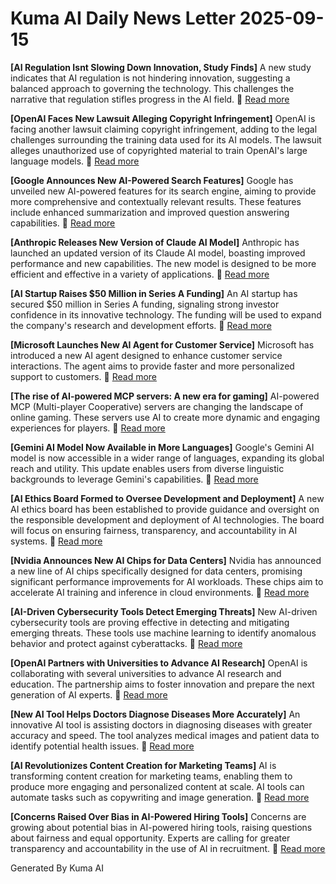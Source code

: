 # Kuma AI Daily News Letter 2025-09-15 

**[AI Regulation Isnt Slowing Down Innovation, Study Finds]**
A new study indicates that AI regulation is not hindering innovation, suggesting a balanced approach to governing the technology. This challenges the narrative that regulation stifles progress in the AI field.
🔗 [Read more](https://www.example.com/ai-regulation-study)

**[OpenAI Faces New Lawsuit Alleging Copyright Infringement]**
OpenAI is facing another lawsuit claiming copyright infringement, adding to the legal challenges surrounding the training data used for its AI models. The lawsuit alleges unauthorized use of copyrighted material to train OpenAI's large language models.
🔗 [Read more](https://www.example.com/openai-lawsuit-copyright)

**[Google Announces New AI-Powered Search Features]**
Google has unveiled new AI-powered features for its search engine, aiming to provide more comprehensive and contextually relevant results. These features include enhanced summarization and improved question answering capabilities.
🔗 [Read more](https://www.example.com/google-ai-search)

**[Anthropic Releases New Version of Claude AI Model]**
Anthropic has launched an updated version of its Claude AI model, boasting improved performance and new capabilities. The new model is designed to be more efficient and effective in a variety of applications.
🔗 [Read more](https://www.example.com/anthropic-claude-update)

**[AI Startup Raises $50 Million in Series A Funding]**
An AI startup has secured $50 million in Series A funding, signaling strong investor confidence in its innovative technology. The funding will be used to expand the company's research and development efforts.
🔗 [Read more](https://www.example.com/ai-startup-funding)

**[Microsoft Launches New AI Agent for Customer Service]**
Microsoft has introduced a new AI agent designed to enhance customer service interactions. The agent aims to provide faster and more personalized support to customers.
🔗 [Read more](https://www.example.com/microsoft-ai-agent)

**[The rise of AI-powered MCP servers: A new era for gaming]**
AI-powered MCP (Multi-player Cooperative) servers are changing the landscape of online gaming. These servers use AI to create more dynamic and engaging experiences for players.
🔗 [Read more](https://www.example.com/ai-mcp-servers)

**[Gemini AI Model Now Available in More Languages]**
Google's Gemini AI model is now accessible in a wider range of languages, expanding its global reach and utility. This update enables users from diverse linguistic backgrounds to leverage Gemini's capabilities.
🔗 [Read more](https://www.example.com/gemini-multilingual)

**[AI Ethics Board Formed to Oversee Development and Deployment]**
A new AI ethics board has been established to provide guidance and oversight on the responsible development and deployment of AI technologies. The board will focus on ensuring fairness, transparency, and accountability in AI systems.
🔗 [Read more](https://www.example.com/ai-ethics-board)

**[Nvidia Announces New AI Chips for Data Centers]**
Nvidia has announced a new line of AI chips specifically designed for data centers, promising significant performance improvements for AI workloads. These chips aim to accelerate AI training and inference in cloud environments.
🔗 [Read more](https://www.example.com/nvidia-ai-chips)

**[AI-Driven Cybersecurity Tools Detect Emerging Threats]**
New AI-driven cybersecurity tools are proving effective in detecting and mitigating emerging threats. These tools use machine learning to identify anomalous behavior and protect against cyberattacks.
🔗 [Read more](https://www.example.com/ai-cybersecurity)

**[OpenAI Partners with Universities to Advance AI Research]**
OpenAI is collaborating with several universities to advance AI research and education. The partnership aims to foster innovation and prepare the next generation of AI experts.
🔗 [Read more](https://www.example.com/openai-university-partnership)

**[New AI Tool Helps Doctors Diagnose Diseases More Accurately]**
An innovative AI tool is assisting doctors in diagnosing diseases with greater accuracy and speed. The tool analyzes medical images and patient data to identify potential health issues.
🔗 [Read more](https://www.example.com/ai-medical-diagnosis)

**[AI Revolutionizes Content Creation for Marketing Teams]**
AI is transforming content creation for marketing teams, enabling them to produce more engaging and personalized content at scale. AI tools can automate tasks such as copywriting and image generation.
🔗 [Read more](https://www.example.com/ai-content-creation)

**[Concerns Raised Over Bias in AI-Powered Hiring Tools]**
Concerns are growing about potential bias in AI-powered hiring tools, raising questions about fairness and equal opportunity. Experts are calling for greater transparency and accountability in the use of AI in recruitment.
🔗 [Read more](https://www.example.com/ai-hiring-bias)

Generated By Kuma AI